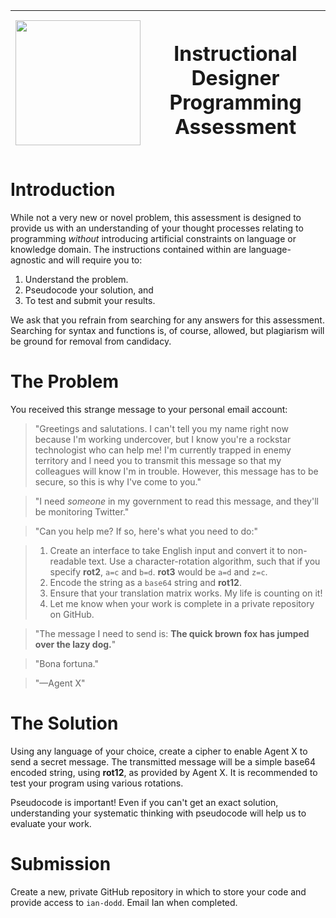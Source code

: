 | <img src="https://gist.githubusercontent.com/sonylnagale/062b13463394c162fe4fb7227b1a0675/raw/c0798c35ab0315db9611c66b85b1250f5f38011c/skills-gap.png" width="200px"/> | <h1>Instructional Designer Programming Assessment</h1> |
|---|---|

# Introduction

While not a very new or novel problem, this assessment is designed to provide us with an understanding of your thought processes relating to programming _without_ introducing artificial constraints on language or knowledge domain. The instructions contained within are language-agnostic and will require you to:

  1. Understand the problem.
  1. Pseudocode your solution, and
  1. To test and submit your results.

We ask that you refrain from searching for any answers for this assessment. Searching for syntax and functions is, of course, allowed, but plagiarism will be ground for removal from candidacy.

# The Problem

You received this strange message to your personal email account:

> "Greetings and salutations. I can't tell you my name right now because I'm working undercover, but I know you're a rockstar technologist who can help me! I'm currently trapped in enemy territory and I need you to transmit this message so that my colleagues will know I'm in trouble. However, this message has to be secure, so this is why I've come to you."

> "I need _someone_ in my government to read this message, and they'll be monitoring Twitter."

> "Can you help me? If so, here's what you need to do:"

> 1. Create an interface to take English input and convert it to non-readable text. Use a character-rotation algorithm, such that if you specify **rot2**, `a=c` and `b=d`. **rot3** would be `a=d` and `z=c`.
> 1. Encode the string as a `base64` string and **rot12**.
> 1. Ensure that your translation matrix works. My life is counting on it!
> 1. Let me know when your work is complete in a private repository on GitHub.

> "The message I need to send is: **The quick brown fox has jumped over the lazy dog.**"

> "Bona fortuna."

> "—Agent X"

# The Solution

Using any language of your choice, create a cipher to enable Agent X to send a secret message. The transmitted message will be a simple base64 encoded string, using **rot12**, as provided by Agent X. It is recommended to test your program using various rotations.

Pseudocode is important! Even if you can't get an exact solution, understanding your systematic thinking with pseudocode will help us to evaluate your work.

# Submission

Create a new, private GitHub repository in which to store your code and provide access to `ian-dodd`. Email Ian when completed.

